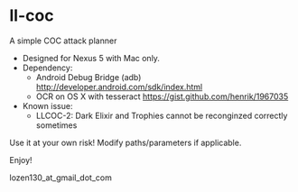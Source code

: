 ll-coc
======

A simple COC attack planner


- Designed for Nexus 5 with Mac only.
- Dependency: 
  * Android Debug Bridge (adb) http://developer.android.com/sdk/index.html
  * OCR on OS X with tesseract https://gist.github.com/henrik/1967035
- Known issue:
  * LLCOC-2: Dark Elixir and Trophies cannot be reconginzed correctly sometimes


Use it at your own risk! Modify paths/parameters if applicable.

Enjoy!

lozen130_at_gmail_dot_com
